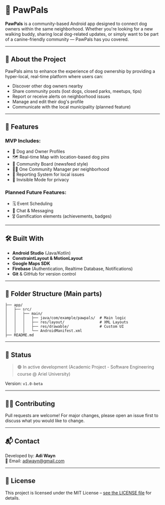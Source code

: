 # 🐾 PawPals

**PawPals** is a community-based Android app designed to connect dog owners within the same neighborhood. Whether you're looking for a new walking buddy, sharing local dog-related updates, or simply want to be part of a canine-friendly community — PawPals has you covered.

---

## 📱 About the Project
PawPals aims to enhance the experience of dog ownership by providing a hyper-local, real-time platform where users can:
- Discover other dog owners nearby
- Share community posts (lost dogs, closed parks, meetups, tips)
- Report or receive alerts on neighborhood issues
- Manage and edit their dog's profile
- Communicate with the local municipality (planned feature)

---

## 🚀 Features

### MVP Includes:
- 🐶 Dog and Owner Profiles
- 🗺️ Real-time Map with location-based dog pins
- 📢 Community Board (newsfeed style)
- 🧑‍💼 One Community Manager per neighborhood
- 📩 Reporting System for local issues
- 👻 Invisible Mode for privacy

### Planned Future Features:
- 🗓️ Event Scheduling
- 💬 Chat & Messaging
- 🎖️ Gamification elements (achievements, badges)

---

## 🛠️ Built With
- **Android Studio** (Java/Kotlin)
- **ConstraintLayout & MotionLayout**
- **Google Maps SDK**
- **Firebase** (Authentication, Realtime Database, Notifications)
- **Git** & GitHub for version control

---

## 🔧 Folder Structure (Main parts)
```
├── app/
│   ├── src/
│   │   ├── main/
│   │   │   ├── java/com/example/pawpals/  # Main logic
│   │   │   ├── res/layout/                # XML Layouts
│   │   │   ├── res/drawable/              # Custom UI
│   │   │   └── AndroidManifest.xml
├── README.md
```

---

## 🧪 Status
> 🟢 In active development (Academic Project - Software Engineering course @ Ariel University)

Version: `v1.0-beta`

---

## 👨‍💻 Contributing
Pull requests are welcome! For major changes, please open an issue first to discuss what you would like to change.

---

## 📬 Contact
Developed by: **Adi Wayn**  
📧 Email: [adiwayn@gmail.com](mailto:adiwayn@gmail.com)

---

## 📄 License
This project is licensed under the MIT License – [see the LICENSE file](LICENSE) for details.
